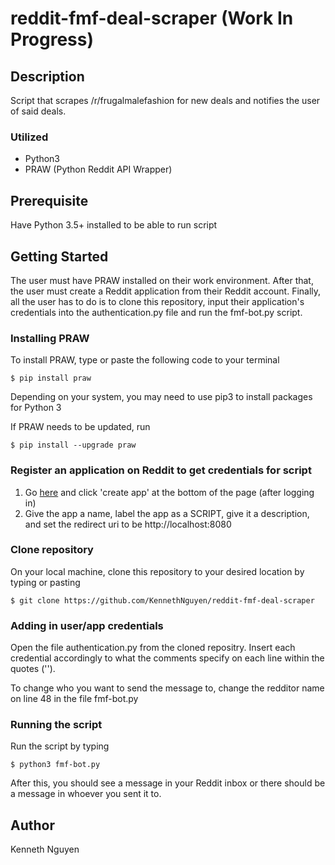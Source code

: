 # reddit-fmf-deal-scraper (Work In Progress)

## Description
Script that scrapes /r/frugalmalefashion for new deals and notifies the user of said deals.

### Utilized
* Python3
* PRAW (Python Reddit API Wrapper)

## Prerequisite
Have Python 3.5+ installed to be able to run script

## Getting Started
The user must have PRAW installed on their work environment. After that, the user must create a Reddit application from their Reddit account. Finally, all the user has to do is to clone this repository, input their application's credentials into the authentication.py file and run the fmf-bot.py script.

### Installing PRAW
To install PRAW, type or paste the following code to your terminal
```
$ pip install praw
```
Depending on your system, you may need to use pip3 to install packages for Python 3

If PRAW needs to be updated, run
```
$ pip install --upgrade praw
```

### Register an application on Reddit to get credentials for script
1. Go [here](https://www.reddit.com/prefs/apps/) and click 'create app' at the bottom of the page (after logging in)
2. Give the app a name, label the app as a SCRIPT, give it a description, and set the redirect uri to be http://localhost:8080 

### Clone repository
On your local machine, clone this repository to your desired location by typing or pasting
```
$ git clone https://github.com/KennethNguyen/reddit-fmf-deal-scraper
```

### Adding in user/app credentials
Open the file authentication.py from the cloned repositry. Insert each credential accordingly to what the comments specify on each line within the quotes ('').

To change who you want to send the message to, change the redditor name on line 48 in the file fmf-bot.py

### Running the script
Run the script by typing
```
$ python3 fmf-bot.py
```
After this, you should see a message in your Reddit inbox or there should be a message in whoever you sent it to. 

## Author

Kenneth Nguyen
